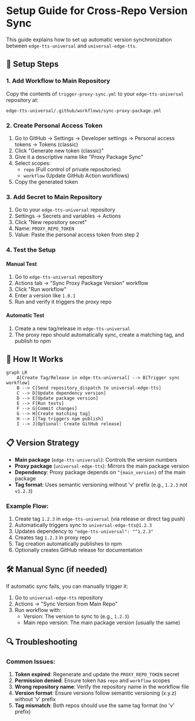 # Setup Guide for Cross-Repo Version Sync

This guide explains how to set up automatic version synchronization between `edge-tts-universal` and `universal-edge-tts`.

## 🔧 Setup Steps

### 1. Add Workflow to Main Repository

Copy the contents of `trigger-proxy-sync.yml` to your `edge-tts-universal` repository at:

```
edge-tts-universal/.github/workflows/sync-proxy-package.yml
```

### 2. Create Personal Access Token

1. Go to GitHub → Settings → Developer settings → Personal access tokens → Tokens (classic)
2. Click "Generate new token (classic)"
3. Give it a descriptive name like "Proxy Package Sync"
4. Select scopes:
   - `repo` (Full control of private repositories)
   - `workflow` (Update GitHub Action workflows)
5. Copy the generated token

### 3. Add Secret to Main Repository

1. Go to your `edge-tts-universal` repository
2. Settings → Secrets and variables → Actions
3. Click "New repository secret"
4. Name: `PROXY_REPO_TOKEN`
5. Value: Paste the personal access token from step 2

### 4. Test the Setup

#### Manual Test

1. Go to `edge-tts-universal` repository
2. Actions tab → "Sync Proxy Package Version" workflow
3. Click "Run workflow"
4. Enter a version like `1.0.1`
5. Run and verify it triggers the proxy repo

#### Automatic Test

1. Create a new tag/release in `edge-tts-universal`
2. The proxy repo should automatically sync, create a matching tag, and publish to npm

## 🔄 How It Works

```mermaid
graph LR
    A[Create Tag/Release in edge-tts-universal] --> B[Trigger sync workflow]
    B --> C[Send repository_dispatch to universal-edge-tts]
    C --> D[Update dependency version]
    D --> E[Update package version]
    E --> F[Run tests]
    F --> G[Commit changes]
    G --> H[Create matching tag]
    H --> I[Tag triggers npm publish]
    I --> J[Optional: Create GitHub release]
```

## 📋 Version Strategy

- **Main package** (`edge-tts-universal`): Controls the version numbers
- **Proxy package** (`universal-edge-tts`): Mirrors the main package version
- **Dependency**: Proxy package depends on `^{main_version}` of the main package
- **Tag format**: Uses semantic versioning without 'v' prefix (e.g., `1.2.3` not `v1.2.3`)

### Example Flow:

1. Create tag `1.2.3` in `edge-tts-universal` (via release or direct tag push)
2. Automatically triggers sync to `universal-edge-tts@1.2.3`
3. Updates dependency to `"edge-tts-universal": "^1.2.3"`
4. Creates tag `1.2.3` in proxy repo
5. Tag creation automatically publishes to npm
6. Optionally creates GitHub release for documentation

## 🛠️ Manual Sync (if needed)

If automatic sync fails, you can manually trigger it:

1. Go to `universal-edge-tts` repository
2. Actions → "Sync Version from Main Repo"
3. Run workflow with:
   - Version: The version to sync to (e.g., `1.2.3`)
   - Main repo version: The main package version (usually the same)

## 🔍 Troubleshooting

### Common Issues:

1. **Token expired**: Regenerate and update the `PROXY_REPO_TOKEN` secret
2. **Permission denied**: Ensure token has `repo` and `workflow` scopes
3. **Wrong repository name**: Verify the repository name in the workflow file
4. **Version format**: Ensure versions follow semantic versioning (x.y.z) without 'v' prefix
5. **Tag mismatch**: Both repos should use the same tag format (no 'v' prefix)
